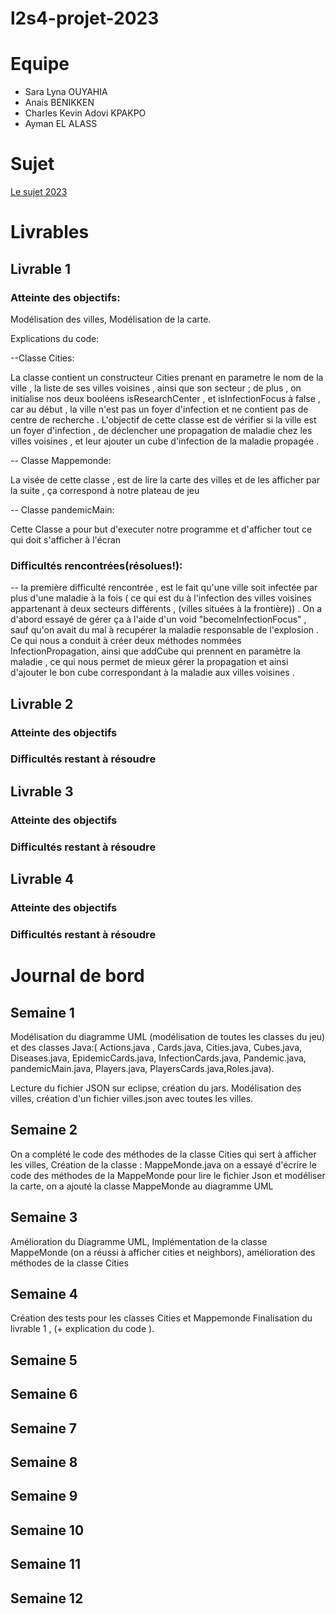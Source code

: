 # l2s4-projet-2023

# Equipe

- Sara Lyna OUYAHIA
- Anais BENIKKEN
- Charles Kevin Adovi KPAKPO
- Ayman EL ALASS

# Sujet

[Le sujet 2023](https://www.fil.univ-lille.fr/~varre/portail/l2s4-projet/sujet2023.pdf)

# Livrables

## Livrable 1

### Atteinte des objectifs:

Modélisation des villes,
Modélisation de la carte.

Explications du code:

--Classe Cities:

La classe contient un constructeur Cities prenant en parametre le nom de la ville , la liste de ses villes voisines , ainsi que son secteur ; de plus , on initialise nos deux booléens isResearchCenter , et isInfectionFocus à false , car au début , la ville n'est pas un foyer d'infection et ne contient pas de centre de recherche .
L'objectif de cette classe est de vérifier si la ville est un foyer d'infection , de déclencher une propagation de maladie chez les villes voisines , et leur ajouter un cube d'infection de la maladie propagée .


-- Classe Mappemonde:

La visée de cette classe , est de lire la carte des villes et de les afficher par la suite , ça correspond à notre plateau de jeu 


-- Classe pandemicMain:

Cette Classe a pour but d'executer notre programme et d'afficher tout ce qui doit s'afficher à l'écran 

### Difficultés rencontrées(résolues!):

-- la première difficulté rencontrée , est le fait qu'une ville soit infectée par plus d'une maladie à la fois ( ce qui est du à l'infection des villes voisines appartenant à deux secteurs différents , (villes situées à la frontière)) .
On a d'abord essayé de gérer ça à l'aide d'un void "becomeInfectionFocus" , sauf qu'on avait du mal à recupérer la maladie responsable de l'explosion .
Ce qui nous a conduit à créer deux méthodes nommées InfectionPropagation, ainsi que addCube qui prennent en paramètre la maladie , ce qui nous permet de mieux gérer la propagation et ainsi d'ajouter le bon cube correspondant à la maladie aux villes voisines .


## Livrable 2

### Atteinte des objectifs

### Difficultés restant à résoudre

## Livrable 3

### Atteinte des objectifs

### Difficultés restant à résoudre

## Livrable 4

### Atteinte des objectifs

### Difficultés restant à résoudre

# Journal de bord

## Semaine 1
Modélisation du diagramme UML (modélisation de toutes les classes du jeu)
 et des classes Java:( Actions.java , Cards.java, Cities.java, Cubes.java, Diseases.java, 
EpidemicCards.java, InfectionCards.java, Pandemic.java, pandemicMain.java, Players.java, PlayersCards.java,Roles.java).

Lecture du fichier JSON sur eclipse, création du jars.
Modélisation des villes, création d'un fichier villes.json avec toutes les villes.


## Semaine 2
On a complété le code des méthodes de la classe Cities qui sert à afficher les villes,
Création de la classe : MappeMonde.java
on a essayé d'écrire le code des méthodes de la MappeMonde pour lire le fichier Json et modéliser la carte,
on a ajouté la classe MappeMonde au diagramme UML

## Semaine 3
Amélioration du Diagramme UML,
Implémentation de la classe MappeMonde (on a réussi à afficher cities et neighbors),
amélioration des méthodes de la classe Cities

## Semaine 4
Création des tests pour les classes Cities et Mappemonde 
Finalisation du livrable 1 , (+ explication du code ).

## Semaine 5

## Semaine 6

## Semaine 7

## Semaine 8

## Semaine 9

## Semaine 10

## Semaine 11

## Semaine 12
